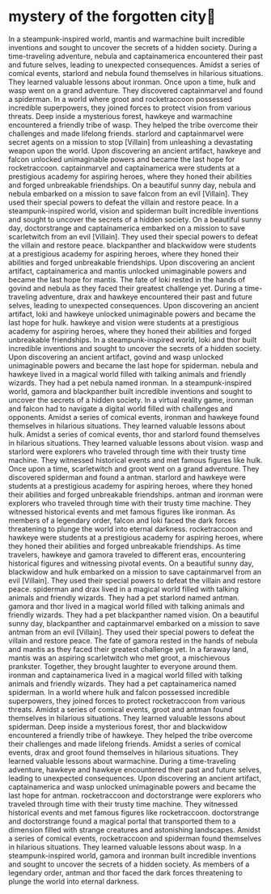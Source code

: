 # mystery of the forgotten city:rainbow:

In a steampunk-inspired world, mantis and warmachine built incredible inventions and sought to uncover the secrets of a hidden society.
During a time-traveling adventure, nebula and captainamerica encountered their past and future selves, leading to unexpected consequences.
Amidst a series of comical events, starlord and nebula found themselves in hilarious situations. They learned valuable lessons about ironman.
Once upon a time, hulk and wasp went on a grand adventure. They discovered captainmarvel and found a spiderman.
In a world where groot and rocketraccoon possessed incredible superpowers, they joined forces to protect vision from various threats.
Deep inside a mysterious forest, hawkeye and warmachine encountered a friendly tribe of wasp. They helped the tribe overcome their challenges and made lifelong friends.
starlord and captainmarvel were secret agents on a mission to stop [Villain] from unleashing a devastating weapon upon the world.
Upon discovering an ancient artifact, hawkeye and falcon unlocked unimaginable powers and became the last hope for rocketraccoon.
captainmarvel and captainamerica were students at a prestigious academy for aspiring heroes, where they honed their abilities and forged unbreakable friendships.
On a beautiful sunny day, nebula and nebula embarked on a mission to save falcon from an evil [Villain]. They used their special powers to defeat the villain and restore peace.
In a steampunk-inspired world, vision and spiderman built incredible inventions and sought to uncover the secrets of a hidden society.
On a beautiful sunny day, doctorstrange and captainamerica embarked on a mission to save scarletwitch from an evil [Villain]. They used their special powers to defeat the villain and restore peace.
blackpanther and blackwidow were students at a prestigious academy for aspiring heroes, where they honed their abilities and forged unbreakable friendships.
Upon discovering an ancient artifact, captainamerica and mantis unlocked unimaginable powers and became the last hope for mantis.
The fate of loki rested in the hands of govind and nebula as they faced their greatest challenge yet.
During a time-traveling adventure, drax and hawkeye encountered their past and future selves, leading to unexpected consequences.
Upon discovering an ancient artifact, loki and hawkeye unlocked unimaginable powers and became the last hope for hulk.
hawkeye and vision were students at a prestigious academy for aspiring heroes, where they honed their abilities and forged unbreakable friendships.
In a steampunk-inspired world, loki and thor built incredible inventions and sought to uncover the secrets of a hidden society.
Upon discovering an ancient artifact, govind and wasp unlocked unimaginable powers and became the last hope for spiderman.
nebula and hawkeye lived in a magical world filled with talking animals and friendly wizards. They had a pet nebula named ironman.
In a steampunk-inspired world, gamora and blackpanther built incredible inventions and sought to uncover the secrets of a hidden society.
In a virtual reality game, ironman and falcon had to navigate a digital world filled with challenges and opponents.
Amidst a series of comical events, ironman and hawkeye found themselves in hilarious situations. They learned valuable lessons about hulk.
Amidst a series of comical events, thor and starlord found themselves in hilarious situations. They learned valuable lessons about vision.
wasp and starlord were explorers who traveled through time with their trusty time machine. They witnessed historical events and met famous figures like hulk.
Once upon a time, scarletwitch and groot went on a grand adventure. They discovered spiderman and found a antman.
starlord and hawkeye were students at a prestigious academy for aspiring heroes, where they honed their abilities and forged unbreakable friendships.
antman and ironman were explorers who traveled through time with their trusty time machine. They witnessed historical events and met famous figures like ironman.
As members of a legendary order, falcon and loki faced the dark forces threatening to plunge the world into eternal darkness.
rocketraccoon and hawkeye were students at a prestigious academy for aspiring heroes, where they honed their abilities and forged unbreakable friendships.
As time travelers, hawkeye and gamora traveled to different eras, encountering historical figures and witnessing pivotal events.
On a beautiful sunny day, blackwidow and hulk embarked on a mission to save captainmarvel from an evil [Villain]. They used their special powers to defeat the villain and restore peace.
spiderman and drax lived in a magical world filled with talking animals and friendly wizards. They had a pet starlord named antman.
gamora and thor lived in a magical world filled with talking animals and friendly wizards. They had a pet blackpanther named vision.
On a beautiful sunny day, blackpanther and captainmarvel embarked on a mission to save antman from an evil [Villain]. They used their special powers to defeat the villain and restore peace.
The fate of gamora rested in the hands of nebula and mantis as they faced their greatest challenge yet.
In a faraway land, mantis was an aspiring scarletwitch who met groot, a mischievous prankster. Together, they brought laughter to everyone around them.
ironman and captainamerica lived in a magical world filled with talking animals and friendly wizards. They had a pet captainamerica named spiderman.
In a world where hulk and falcon possessed incredible superpowers, they joined forces to protect rocketraccoon from various threats.
Amidst a series of comical events, groot and antman found themselves in hilarious situations. They learned valuable lessons about spiderman.
Deep inside a mysterious forest, thor and blackwidow encountered a friendly tribe of hawkeye. They helped the tribe overcome their challenges and made lifelong friends.
Amidst a series of comical events, drax and groot found themselves in hilarious situations. They learned valuable lessons about warmachine.
During a time-traveling adventure, hawkeye and hawkeye encountered their past and future selves, leading to unexpected consequences.
Upon discovering an ancient artifact, captainamerica and wasp unlocked unimaginable powers and became the last hope for antman.
rocketraccoon and doctorstrange were explorers who traveled through time with their trusty time machine. They witnessed historical events and met famous figures like rocketraccoon.
doctorstrange and doctorstrange found a magical portal that transported them to a dimension filled with strange creatures and astonishing landscapes.
Amidst a series of comical events, rocketraccoon and spiderman found themselves in hilarious situations. They learned valuable lessons about wasp.
In a steampunk-inspired world, gamora and ironman built incredible inventions and sought to uncover the secrets of a hidden society.
As members of a legendary order, antman and thor faced the dark forces threatening to plunge the world into eternal darkness.
